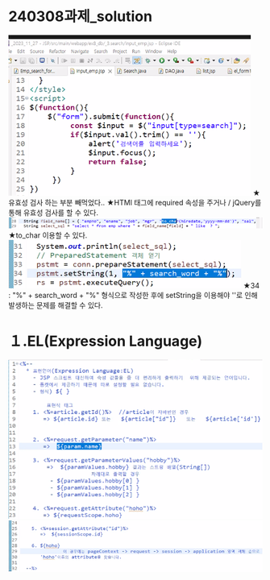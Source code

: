 # 240308과제_solution
![](../image/Pasted%20image%2020240311090704.png)
★유효성 검사 하는 부분 빼먹었다..
★HTMl 태그에 required 속성을 주거나 /  jQuery를 통해 유효성 검사를 할 수 있다.
![](../image/Pasted%20image%2020240311092242.png)
★to_char 이용할 수 있다.
![](../image/Pasted%20image%2020240311092333.png)
★34 : "%" + search_word + "%" 형식으로 작성한 후에 setString을 이용해야 ''로 인해 발생하는 문제를 해결할 수 있다.


# １.EL(Expression Language)
![](../image/Pasted%20image%2020240311094226.png)
![](../image/Pasted%20image%2020240311094500.png)



